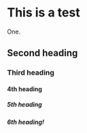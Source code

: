 # This is a test
One.

## Second heading
### Third heading
#### 4th heading
##### 5th heading
##### 6th heading!


